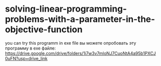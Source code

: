﻿# solving-linear-programming-problems-with-a-parameter-in-the-objective-function
you can try this programm in exe file
вы можете опробовать эту программу в exe файле:
https://drive.google.com/drive/folders/1i7w3v7mloNJ7CuoNtA4a95b1PXCJ0uFN?usp=drive_link
